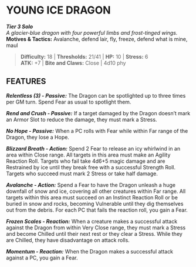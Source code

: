# YOUNG ICE DRAGON

***Tier 3 Solo***  
*A glacier-blue dragon with four powerful limbs and frost-tinged wings.*  
**Motives & Tactics:** Avalanche, defend lair, fly, freeze, defend what is mine, maul

> **Difficulty:** 18 | **Thresholds:** 21/41 | **HP:** 10 | **Stress:** 6  
> **ATK:** +7 | **Bite and Claws:** Close | 4d10 phy  

## FEATURES

***Relentless (3) - Passive:*** The Dragon can be spotlighted up to three times per GM turn. Spend Fear as usual to spotlight them.

***Rend and Crush - Passive:*** If a target damaged by the Dragon doesn’t mark an Armor Slot to reduce the damage, they must mark a Stress.

***No Hope - Passive:*** When a PC rolls with Fear while within Far range of the Dragon, they lose a Hope.

***Blizzard Breath - Action:*** Spend 2 Fear to release an icy whirlwind in an area within Close range. All targets in this area must make an Agility Reaction Roll. Targets who fail take 4d6+5 magic damage and are Restrained by ice until they break free with a successful Strength Roll. Targets who succeed must mark 2 Stress or take half damage.

***Avalanche - Action:*** Spend a Fear to have the Dragon unleash a huge downfall of snow and ice, covering all other creatures within Far range. All targets within this area must succeed on an Instinct Reaction Roll or be buried in snow and rocks, becoming Vulnerable until they dig themselves out from the debris. For each PC that fails the reaction roll, you gain a Fear.

***Frozen Scales - Reaction:*** When a creature makes a successful attack against the Dragon from within Very Close range, they must mark a Stress and become Chilled until their next rest or they clear a Stress. While they are Chilled, they have disadvantage on attack rolls.

***Momentum - Reaction:*** When the Dragon makes a successful attack against a PC, you gain a Fear.
